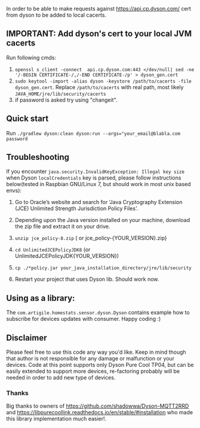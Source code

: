 In order to be able to make requests against https://api.cp.dyson.com/ cert from dyson to be added to local cacerts.
## IMPORTANT: Add dyson's cert to your local JVM cacerts
Run following cmds:
1. `openssl s_client -connect  api.cp.dyson.com:443 </dev/null| sed -ne '/-BEGIN CERTIFICATE-/,/-END CERTIFICATE-/p' > dyson_gen.cert`
2. `sudo keytool -import -alias dyson -keystore /path/to/cacerts -file dyson_gen.cert`. Replace `/path/to/cacerts` with real path, most likely `JAVA_HOME/jre/lib/security/cacerts`
3. if password is asked try using "changeit".

## Quick start
Run `./gradlew dyson:clean dyson:run --args="your_email@blabla.com password`

## Troubleshooting
If you encounter `java.security.InvalidKeyException: Illegal key size` when Dyson `localCredentials` key is parsed, please follow instructions below(tested in Raspbian GNU/Linux 7, but should work in most unix based envs):

1. Go to Oracle’s website and search for ‘Java Cryptography Extension (JCE) Unlimited Strength Jurisdiction Policy Files’.

2. Depending upon the Java version installed on your machine, download the zip file and extract it on your drive.

3. `unzip jce_policy-8.zip` ( or jce_policy-{YOUR_VERSION}.zip}

4. `cd UnlimitedJCEPolicyJDK8` (or UnlimitedJCEPolicyJDK{YOUR_VERSION})

5. `cp ./*policy.jar your_java_installation_directory/jre/lib/security`

6. Restart your project that uses Dyson lib. Should work now.

## Using as a library:
The `com.artigile.homestats.sensor.dyson.Dyson` contains example how to subscribe for devices updates with consumer.
Happy coding :) 

## Disclaimer
Please feel free to use this code any way you'd like. Keep in mind though that author is not responsible for any damage or malfunction or your devices.
Code at this point supports only Dyson Pure Cool TP04, but can be easily extended to support more devices, re-factoring probably will be needed in order to add new type of devices.

### Thanks
Big thanks to owners of https://github.com/shadowwa/Dyson-MQTT2RRD and https://libpurecoollink.readthedocs.io/en/stable/#installation who made this library implementation much easier!.
 